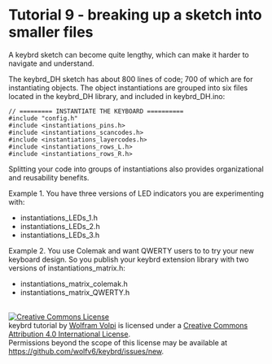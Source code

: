 Tutorial 9 - breaking up a sketch into smaller files
====================================================
A keybrd sketch can become quite lengthy, which can make it harder to navigate and understand.

The keybrd_DH sketch has about 800 lines of code; 700 of which are for instantiating objects.
The object instantiations are grouped into six files located in the keybrd_DH library, and included in keybrd_DH.ino:

    // ========= INSTANTIATE THE KEYBOARD ==========
    #include "config.h"
    #include <instantiations_pins.h>
    #include <instantiations_scancodes.h>
    #include <instantiations_layercodes.h>
    #include <instantiations_rows_L.h>
    #include <instantiations_rows_R.h>

Splitting your code into groups of instantiations also provides organizational and reusability benefits.

Example 1.
You have three versions of LED indicators you are experimenting with:
* instantiations_LEDs_1.h
* instantiations_LEDs_2.h
* instantiations_LEDs_3.h

Example 2.
You use Colemak and want QWERTY users to to try your new keyboard design.
So you publish your keybrd extension library with two versions of instantiations_matrix.h:
* instantiations_matrix_colemak.h
* instantiations_matrix_QWERTY.h

<br>
<a rel="license" href="https://creativecommons.org/licenses/by/4.0/"><img alt="Creative Commons License" style="border-width:0" src="https://licensebuttons.net/l/by/4.0/88x31.png" /></a><br /><span xmlns:dct="http://purl.org/dc/terms/" property="dct:title">keybrd tutorial</span> by <a xmlns:cc="https://creativecommons.org/ns" href="https://github.com/wolfv6/keybrd" property="cc:attributionName" rel="cc:attributionURL">Wolfram Volpi</a> is licensed under a <a rel="license" href="https://creativecommons.org/licenses/by/4.0/">Creative Commons Attribution 4.0 International License</a>.<br />Permissions beyond the scope of this license may be available at <a xmlns:cc="https://creativecommons.org/ns" href="https://github.com/wolfv6/keybrd/issues/new" rel="cc:morePermissions">https://github.com/wolfv6/keybrd/issues/new</a>.
